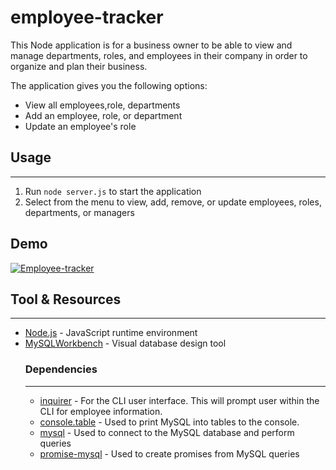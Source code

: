 # employee-tracker

This Node application is for a business owner to be able to view and manage departments, roles, and employees in their company in order to organize and plan their business.

The application gives you the following options:
* View all employees,role, departments
* Add an employee, role, or department
* Update an employee's role

## Usage
---
1. Run `node server.js` to start the application
2. Select from the menu to view, add, remove, or update employees, roles, departments, or managers

## Demo

[![Employee-tracker](https://img.youtube.com/vi/qBAO-cD-ouc/0.jpg)](https://www.youtube.com/watch?v=qBAO-cD-ouc)



## Tool & Resources
---
* [Node.js](https://nodejs.org/en/) - JavaScript runtime environment
* [MySQLWorkbench](https://www.mysql.com/products/workbench/) - Visual database design tool
    ### Dependencies
    ---
    * [inquirer](https://www.npmjs.com/package/inquirer) - For the CLI user interface. This will prompt user within the CLI for employee information.
    * [console.table](https://www.npmjs.com/package/console.table) - Used to print MySQL into tables to the console.
    * [mysql](https://www.npmjs.com/package/mysql) - Used to connect to the MySQL database and perform queries
    * [promise-mysql](https://www.npmjs.com/package/promise-mysql) - Used to create promises from MySQL queries 


    
